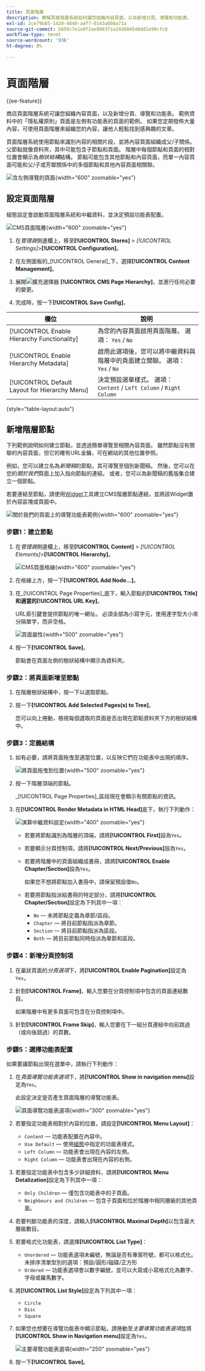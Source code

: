 ```yaml
---
title: 頁面階層
description: 瞭解頁面階層系統如何讓您組織內容頁面，以及新增分頁、導覽和功能表。
exl-id: 2ce79b85-1420-4640-a4f7-0143a608a71a
source-git-commit: b659c7e1e8f2ae9883f1e24d8045d6dd1e90cfc0
workflow-type: tm+mt
source-wordcount: '936'
ht-degree: 0%

---
```


# 頁面階層

{{ee-feature}}

商店頁面階層系統可讓您組織內容頁面，以及新增分頁、導覽和功能表。 範例資料中的「隱私權原則」頁面是左側有功能表的頁面的範例。 如果您定期發佈大量內容，可使用頁面階層來組織您的內容，讓他人輕鬆找到感興趣的文章。

頁面階層系統使用節點來識別內容的相關片段，並將內容頁面組織成父/子關係。 父節點就像資料夾，其中可能包含子節點和頁面。 階層中每個節點和頁面的相對位置會顯示為&#x200B;_樹狀結構_&#x200B;結構。 節點可能包含其他節點和內容頁面，而單一內容頁面可能和父/子或芳鄰關係中的多個節點和其他內容頁面相關聯。

![含左側導覽的頁面](./assets/storefront-privacy-policy.png){width="600" zoomable="yes"}

## 設定頁面階層

組態設定會啟動頁面階層系統和中繼資料，並決定預設功能表配置。

![CMS頁面階層](./assets/content-management-cms-page-hierarchy.png){width="600" zoomable="yes"}

1. 在&#x200B;_管理員_&#x200B;側邊欄上，移至&#x200B;**[!UICONTROL Stores]** > _[!UICONTROL Settings]_>**[!UICONTROL Configuration]**。

1. 在左側面板的&#x200B;_[!UICONTROL General]_下，選擇&#x200B;**[!UICONTROL Content Management]**。

1. 展開![擴充選擇器](../assets/icon-display-expand.png) **[!UICONTROL CMS Page Hierarchy]**，並進行任何必要的變更。

1. 完成時，按一下&#x200B;**[!UICONTROL Save Config]**。

| 欄位 | 說明 |
|--- |--- |
| [!UICONTROL Enable Hierarchy Functionality] | 為您的內容頁面啟用頁面階層。 選項： `Yes` / `No` |
| [!UICONTROL Enable Hierarchy Metadata] | 啟用此選項後，您可以將中繼資料與階層中的頁面建立關聯。 選項： `Yes` / `No` |
| [!UICONTROL Default Layout for Hierarchy Menu] | 決定預設選單樣式。 選項： `Content` / `Left Column` / `Right Column` |

{style="table-layout:auto"}

## 新增階層節點

下列範例說明如何建立節點，並透過簡單導覽至相關內容頁面。 雖然節點沒有關聯的內容頁面，但它的確有URL金鑰，可在網站的其他位置參照。

例如，您可以建立名為&#x200B;_新聞稿_&#x200B;的節點，其可導覽至個別新聞稿。 然後，您可以在您的&#x200B;_關於我們_&#x200B;頁面上加入指向節點的連結。 或者，您可以為新聞稿的舊版集合建立一個節點。

若要連結至節點，請使用[Widget](widgets.md)工具建立CMS階層節點連結，並將該Widget置於內容區塊或頁面中。

![關於我們的頁面上的導覽功能表範例](./assets/page-navigation-storefront.png){width="600" zoomable="yes"}

### 步驟1：建立節點

1. 在&#x200B;_管理員_&#x200B;側邊欄上，移至&#x200B;**[!UICONTROL Content]** > _[!UICONTROL Elements]_>**[!UICONTROL Hierarchy]**。

   ![CMS頁面格線](./assets/page-hierarchy-cms-pages.png){width="600" zoomable="yes"}

1. 在格線上方，按一下&#x200B;**[!UICONTROL Add Node...]**。

1. 在&#x200B;_[!UICONTROL Page Properties]_底下，輸入節點的&#x200B;**[!UICONTROL Title]**和適當的&#x200B;**[!UICONTROL URL Key]**。

   URL索引鍵會提供節點的唯一網址。 必須全部為小寫字元，使用連字型大小來分隔單字，而非空格。

   ![頁面屬性](./assets/page-hierarchy-add-node-page-properties.png){width="500" zoomable="yes"}

1. 按一下&#x200B;**[!UICONTROL Save]**。

   節點會在頁面左側的樹狀結構中顯示為資料夾。

### 步驟2：將頁面新增至節點

1. 在階層樹狀結構中，按一下以選取節點。

1. 按一下&#x200B;**[!UICONTROL Add Selected Pages(s) to Tree]**。

   您可以向上捲動，檢視每個選取的頁面是否出現在節點資料夾下方的樹狀結構中。

### 步驟3：定義結構

1. 如有必要，請將頁面拖曳至適當位置，以反映它們在功能表中出現的順序。

   ![將頁面拖曳到位置](./assets/page-hierarchy-drag-to-position.png){width="500" zoomable="yes"}

1. 按一下階層頂端的節點。

   _[!UICONTROL Page Properties]_區段現在會顯示有關節點的資訊。

1. 在&#x200B;**[!UICONTROL Render Metadata in HTML Head]**&#x200B;底下，執行下列動作：

   ![演算中繼資料設定](./assets/page-hierarchy-render-metadata.png){width="400" zoomable="yes"}

   - 若要將節點識別為階層的頂端，請將&#x200B;**[!UICONTROL First]**&#x200B;設為`Yes`。

   - 若要顯示分頁控制項，請將&#x200B;**[!UICONTROL Next/Previous]**&#x200B;設為`Yes`。

   - 若要將階層中的頁面組織成書冊，請將&#x200B;**[!UICONTROL Enable Chapter/Section]**&#x200B;設為`Yes`。

     如果您不想將節點加入書冊中，請保留預設值`No`。

   - 若要將節點指派給書冊的特定部分，請將&#x200B;**[!UICONTROL Chapter/Section]**&#x200B;設定為下列其中一項：

      - `No` — 未將節點定義為章節/區段。
      - `Chapter` — 將目前節點指派為章節。
      - `Section` — 將目前節點指派為區段。
      - `Both` — 將目前節點同時指派為章節和區段。

### 步驟4：新增分頁控制項

1. 在巢狀頁面的&#x200B;_分頁選項_&#x200B;下，將&#x200B;**[!UICONTROL Enable Pagination]**&#x200B;設定為`Yes`。

1. 針對&#x200B;**[!UICONTROL Frame]**，輸入您要在分頁控制項中包含的頁面連結數目。

   如果階層中有更多頁面可包含在分頁控制項中。

1. 針對&#x200B;**[!UICONTROL Frame Skip]**，輸入您要在下一組分頁連結中向前跳過（或向後跳過）的頁數。

### 步驟5：選擇功能表配置

如果要讓節點出現在選單中，請執行下列動作：

1. 在&#x200B;_頁面導覽功能表選項_&#x200B;下，將&#x200B;**[!UICONTROL Show in navigation menu]**&#x200B;設定為`Yes`。

   此設定決定是否產生頁面階層的導覽功能表。

   ![頁面導覽功能表選項](./assets/page-hierarchy-page-navigation-menu-options.png){width="300" zoomable="yes"}

1. 若要指定功能表相對於內容的位置，請設定&#x200B;**[!UICONTROL Menu Layout]**：

   - `Content` — 功能表配置在內容中。
   - `Use Default` — 使用[組態](../configuration-reference/general/content-management.md)中指定的功能表樣式。
   - `Left Column` — 功能表會出現在內容的左側。
   - `Right Column` — 功能表會出現在內容的右側。

1. 若要指定功能表中包含多少詳細資料，請將&#x200B;**[!UICONTROL Menu Detalization]**&#x200B;設定為下列其中一項：

   - `Only Children` — 僅包含功能表中的子頁面。
   - `Neighbours and Children` — 包含子頁面和位於階層中相同層級的其他頁面。

1. 若要判斷功能表的深度，請輸入&#x200B;**[!UICONTROL Maximal Depth]**&#x200B;以包含最大層級數目。

1. 若要格式化功能表，請選擇&#x200B;**[!UICONTROL List Type]**：

   - `Unordered` — 功能表選項未編號，無論是否有專案符號，都可以格式化。 未排序清單型別的選項：預設/圓形/磁碟/正方形
   - `Ordered` — 功能表選項會以數字編號，並可以大寫或小寫格式化為數字、字母或羅馬數字。

1. 將&#x200B;**[!UICONTROL List Style]**&#x200B;設定為下列其中一項：

   - `Circle`
   - `Disc`
   - `Square`

1. 如果您也想要在導覽功能表中顯示節點，請捲動至&#x200B;_主要導覽功能表選項_&#x200B;並將&#x200B;**[!UICONTROL Show in Navigation menu]**&#x200B;設定為`Yes`。

   ![主要導覽功能表選項](./assets/page-hierarchy-main-navigation-menu-options.png){width="250" zoomable="yes"}

1. 按一下&#x200B;**[!UICONTROL Save]**。
